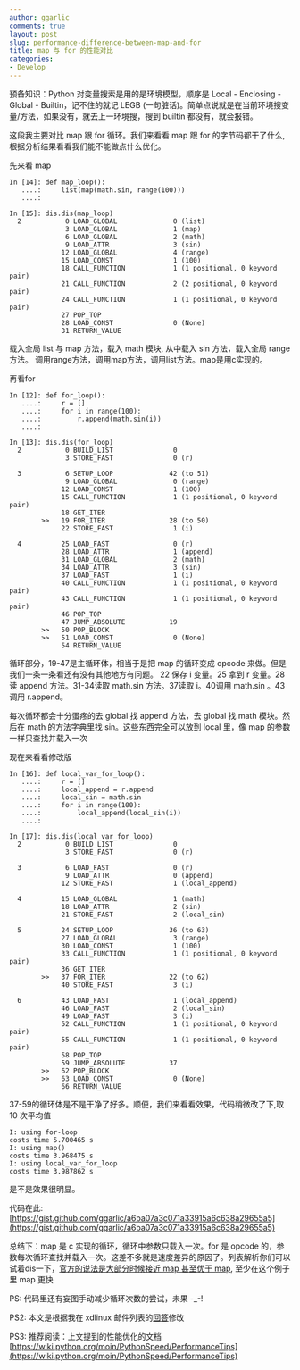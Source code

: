 ```yaml
---
author: ggarlic
comments: true
layout: post
slug: performance-difference-between-map-and-for
title: map 与 for 的性能对比
categories:
- Develop
---
```

预备知识：Python 对变量搜索是用的是环境模型，顺序是 Local - Enclosing - Global - Builtin，记不住的就记 LEGB (一句脏话)。简单点说就是在当前环境搜变量/方法，如果没有，就去上一环境搜，搜到 builtin 都没有，就会报错。

这段我主要对比 map 跟 for 循环。我们来看看 map 跟 for 的字节码都干了什么, 根据分析结果看看我们能不能做点什么优化。

先来看 map

```
In [14]: def map_loop():
   ....:     list(map(math.sin, range(100)))
   ....:    

In [15]: dis.dis(map_loop)
  2           0 LOAD_GLOBAL              0 (list)
              3 LOAD_GLOBAL              1 (map)
              6 LOAD_GLOBAL              2 (math)
              9 LOAD_ATTR                3 (sin)
             12 LOAD_GLOBAL              4 (range)
             15 LOAD_CONST               1 (100)
             18 CALL_FUNCTION            1 (1 positional, 0 keyword pair)
             21 CALL_FUNCTION            2 (2 positional, 0 keyword pair)
             24 CALL_FUNCTION            1 (1 positional, 0 keyword pair)
             27 POP_TOP
             28 LOAD_CONST               0 (None)
             31 RETURN_VALUE
```

载入全局 list 与 map 方法，载入 math 模块, 从中载入 sin 方法，载入全局 range 方法。
调用range方法，调用map方法，调用list方法。map是用c实现的。


再看for

```
In [12]: def for_loop():
   ....:     r = []
   ....:     for i in range(100):
   ....:         r.append(math.sin(i))
   ....:        

In [13]: dis.dis(for_loop)
  2           0 BUILD_LIST               0
              3 STORE_FAST               0 (r)

  3           6 SETUP_LOOP              42 (to 51)
              9 LOAD_GLOBAL              0 (range)
             12 LOAD_CONST               1 (100)
             15 CALL_FUNCTION            1 (1 positional, 0 keyword pair)
             18 GET_ITER
        >>   19 FOR_ITER                28 (to 50)
             22 STORE_FAST               1 (i)

  4          25 LOAD_FAST                0 (r)
             28 LOAD_ATTR                1 (append)
             31 LOAD_GLOBAL              2 (math)
             34 LOAD_ATTR                3 (sin)
             37 LOAD_FAST                1 (i)
             40 CALL_FUNCTION            1 (1 positional, 0 keyword pair)
             43 CALL_FUNCTION            1 (1 positional, 0 keyword pair)
             46 POP_TOP
             47 JUMP_ABSOLUTE           19
        >>   50 POP_BLOCK
        >>   51 LOAD_CONST               0 (None)
             54 RETURN_VALUE
```

循环部分，19-47是主循环体，相当于是把 map 的循环变成 opcode 来做。但是我们一条一条看还有没有其他地方有问题。
22 保存 i 变量。25 拿到 r 变量。28 读 append 方法。31-34读取 math.sin 方法。37读取 i。40调用 math.sin 。43调用 r.append。

每次循环都会十分蛋疼的去 global 找 append 方法，去 global 找 math 模块。然后在 math 的方法字典里找 sin。这些东西完全可以放到 local 里，像 map 的参数一样只查找并载入一次

现在来看看修改版

```
In [16]: def local_var_for_loop():
   ....:     r = []
   ....:     local_append = r.append
   ....:     local_sin = math.sin
   ....:     for i in range(100):
   ....:         local_append(local_sin(i))
   ....:        

In [17]: dis.dis(local_var_for_loop)
  2           0 BUILD_LIST               0
              3 STORE_FAST               0 (r)

  3           6 LOAD_FAST                0 (r)
              9 LOAD_ATTR                0 (append)
             12 STORE_FAST               1 (local_append)

  4          15 LOAD_GLOBAL              1 (math)
             18 LOAD_ATTR                2 (sin)
             21 STORE_FAST               2 (local_sin)

  5          24 SETUP_LOOP              36 (to 63)
             27 LOAD_GLOBAL              3 (range)
             30 LOAD_CONST               1 (100)
             33 CALL_FUNCTION            1 (1 positional, 0 keyword pair)
             36 GET_ITER
        >>   37 FOR_ITER                22 (to 62)
             40 STORE_FAST               3 (i)

  6          43 LOAD_FAST                1 (local_append)
             46 LOAD_FAST                2 (local_sin)
             49 LOAD_FAST                3 (i)
             52 CALL_FUNCTION            1 (1 positional, 0 keyword pair)
             55 CALL_FUNCTION            1 (1 positional, 0 keyword pair)
             58 POP_TOP
             59 JUMP_ABSOLUTE           37
        >>   62 POP_BLOCK
        >>   63 LOAD_CONST               0 (None)
             66 RETURN_VALUE
```

37-59的循环体是不是干净了好多。顺便，我们来看看效果，代码稍微改了下,取10
次平均值



```
I: using for-loop
costs time 5.700465 s
I: using map()
costs time 3.968475 s
I: using local_var_for_loop
costs time 3.987862 s
```

是不是效果很明显。

代码在此: [https://gist.github.com/ggarlic/a6ba07a3c071a33915a6c638a29655a5](https://gist.github.com/ggarlic/a6ba07a3c071a33915a6c638a29655a5) 


总结下：map 是 c 实现的循环，循环中参数只载入一次。for 是 opcode 的，参数每次循环查找并载入一次。这差不多就是速度差异的原因了。列表解析你们可以试着dis一下，[官方的说法是大部分时候接近 map 甚至优于 map](https://wiki.python.org/moin/PythonSpeed/PerformanceTips#Loops), 至少在这个例子里 map 更快

PS: 代码里还有妄图手动减少循环次数的尝试，未果 -\_-! 

PS2: 本文是根据我在 xdlinux 邮件列表的[回答](https://groups.google.com/forum/#!topic/xidian_linux/sCMo15wAOLk)修改

PS3: 推荐阅读：上文提到的性能优化的文档 [https://wiki.python.org/moin/PythonSpeed/PerformanceTips](https://wiki.python.org/moin/PythonSpeed/PerformanceTips)

